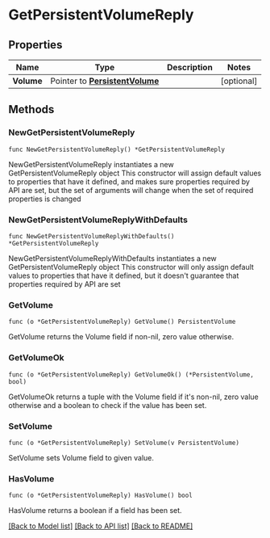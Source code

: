 # GetPersistentVolumeReply

## Properties

Name | Type | Description | Notes
------------ | ------------- | ------------- | -------------
**Volume** | Pointer to [**PersistentVolume**](PersistentVolume.md) |  | [optional] 

## Methods

### NewGetPersistentVolumeReply

`func NewGetPersistentVolumeReply() *GetPersistentVolumeReply`

NewGetPersistentVolumeReply instantiates a new GetPersistentVolumeReply object
This constructor will assign default values to properties that have it defined,
and makes sure properties required by API are set, but the set of arguments
will change when the set of required properties is changed

### NewGetPersistentVolumeReplyWithDefaults

`func NewGetPersistentVolumeReplyWithDefaults() *GetPersistentVolumeReply`

NewGetPersistentVolumeReplyWithDefaults instantiates a new GetPersistentVolumeReply object
This constructor will only assign default values to properties that have it defined,
but it doesn't guarantee that properties required by API are set

### GetVolume

`func (o *GetPersistentVolumeReply) GetVolume() PersistentVolume`

GetVolume returns the Volume field if non-nil, zero value otherwise.

### GetVolumeOk

`func (o *GetPersistentVolumeReply) GetVolumeOk() (*PersistentVolume, bool)`

GetVolumeOk returns a tuple with the Volume field if it's non-nil, zero value otherwise
and a boolean to check if the value has been set.

### SetVolume

`func (o *GetPersistentVolumeReply) SetVolume(v PersistentVolume)`

SetVolume sets Volume field to given value.

### HasVolume

`func (o *GetPersistentVolumeReply) HasVolume() bool`

HasVolume returns a boolean if a field has been set.


[[Back to Model list]](../README.md#documentation-for-models) [[Back to API list]](../README.md#documentation-for-api-endpoints) [[Back to README]](../README.md)


